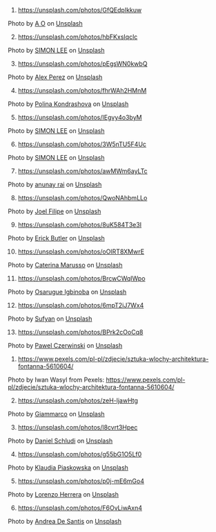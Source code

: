 <!-- NFT photos -->

1. https://unsplash.com/photos/GfQEdpIkkuw

Photo by <a href="https://unsplash.com/@jimla?utm_source=unsplash&utm_medium=referral&utm_content=creditCopyText">A O</a> on <a href="https://unsplash.com/?utm_source=unsplash&utm_medium=referral&utm_content=creditCopyText">Unsplash</a>

2. https://unsplash.com/photos/hbFKxsIqclc

Photo by <a href="https://unsplash.com/@simonppt?utm_source=unsplash&utm_medium=referral&utm_content=creditCopyText">SIMON LEE</a> on <a href="https://unsplash.com/s/photos/digital-art?utm_source=unsplash&utm_medium=referral&utm_content=creditCopyText">Unsplash</a>

3. https://unsplash.com/photos/pEgsWN0kwbQ

Photo by <a href="https://unsplash.com/@a2eorigins?utm_source=unsplash&utm_medium=referral&utm_content=creditCopyText">Alex Perez</a> on <a href="https://unsplash.com/s/photos/digital-art?utm_source=unsplash&utm_medium=referral&utm_content=creditCopyText">Unsplash</a>

4. https://unsplash.com/photos/fhrWAh2HMnM

Photo by <a href="https://unsplash.com/@fluffy7j?utm_source=unsplash&utm_medium=referral&utm_content=creditCopyText">Polina Kondrashova</a> on <a href="https://unsplash.com/s/photos/digital-art?utm_source=unsplash&utm_medium=referral&utm_content=creditCopyText">Unsplash</a>

5. https://unsplash.com/photos/IEgvy4o3byM

Photo by <a href="https://unsplash.com/@simonppt?utm_source=unsplash&utm_medium=referral&utm_content=creditCopyText">SIMON LEE</a> on <a href="https://unsplash.com/s/photos/digital-art?utm_source=unsplash&utm_medium=referral&utm_content=creditCopyText">Unsplash</a>

6. https://unsplash.com/photos/3W5nTU5F4Uc

Photo by <a href="https://unsplash.com/@simonppt?utm_source=unsplash&utm_medium=referral&utm_content=creditCopyText">SIMON LEE</a> on <a href="https://unsplash.com/@simonppt?utm_source=unsplash&utm_medium=referral&utm_content=creditCopyText">Unsplash</a>

7. https://unsplash.com/photos/awMWm6ayLTc

Photo by <a href="https://unsplash.com/@spaceforcopy?utm_source=unsplash&utm_medium=referral&utm_content=creditCopyText">anunay rai</a> on <a href="https://unsplash.com/s/photos/digital-art?utm_source=unsplash&utm_medium=referral&utm_content=creditCopyText">Unsplash</a>

8.  https://unsplash.com/photos/QwoNAhbmLLo

Photo by <a href="https://unsplash.com/@joelfilip?utm_source=unsplash&utm_medium=referral&utm_content=creditCopyText">Joel Filipe</a> on <a href="https://unsplash.com/s/photos/digital-art?utm_source=unsplash&utm_medium=referral&utm_content=creditCopyText">Unsplash</a>

9. https://unsplash.com/photos/8uK584T3e3I

Photo by <a href="https://unsplash.com/@erickwalterbutler?utm_source=unsplash&utm_medium=referral&utm_content=creditCopyText">Erick Butler</a> on <a href="https://unsplash.com/s/photos/digital-image?utm_source=unsplash&utm_medium=referral&utm_content=creditCopyText">Unsplash</a>

10. https://unsplash.com/photos/oOIRT8XMwrE

Photo by <a href="https://unsplash.com/@caterinamarusso?utm_source=unsplash&utm_medium=referral&utm_content=creditCopyText">Caterina Marusso</a> on <a href="https://unsplash.com/s/photos/digital-image?utm_source=unsplash&utm_medium=referral&utm_content=creditCopyText">Unsplash</a>

11. https://unsplash.com/photos/BrcwCWqIWpo

Photo by <a href="https://unsplash.com/@osarugue?utm_source=unsplash&utm_medium=referral&utm_content=creditCopyText">Osarugue Igbinoba</a> on <a href="https://unsplash.com/s/photos/digital-image?utm_source=unsplash&utm_medium=referral&utm_content=creditCopyText">Unsplash</a>

12. https://unsplash.com/photos/6mpT2iJ7Wx4

Photo by <a href="https://unsplash.com/@blenderdesigner_1688?utm_source=unsplash&utm_medium=referral&utm_content=creditCopyText">Sufyan</a> on <a href="https://unsplash.com/s/photos/digital-image?utm_source=unsplash&utm_medium=referral&utm_content=creditCopyText">Unsplash</a>

13. https://unsplash.com/photos/BPrk2cOoCq8

Photo by <a href="https://unsplash.com/@pawel_czerwinski?utm_source=unsplash&utm_medium=referral&utm_content=creditCopyText">Pawel Czerwinski</a> on <a href="https://unsplash.com/s/photos/pattern?utm_source=unsplash&utm_medium=referral&utm_content=creditCopyText">Unsplash</a>

<!-- CATEGORY photos -->

<!-- goods -->

1. https://www.pexels.com/pl-pl/zdjecie/sztuka-wlochy-architektura-fontanna-5610604/

Photo by Iwan Wasyl from Pexels: https://www.pexels.com/pl-pl/zdjecie/sztuka-wlochy-architektura-fontanna-5610604/

<!-- literature -->

2. https://unsplash.com/photos/zeH-ljawHtg

Photo by <a href="https://unsplash.com/@giamboscaro?utm_source=unsplash&utm_medium=referral&utm_content=creditCopyText">Giammarco</a> on <a href="https://unsplash.com/s/photos/digital-art-book?utm_source=unsplash&utm_medium=referral&utm_content=creditCopyText">Unsplash</a>

<!-- music -->

3. https://unsplash.com/photos/l8cvrt3Hpec

Photo by <a href="https://unsplash.com/ja/@schluditsch?utm_source=unsplash&utm_medium=referral&utm_content=creditCopyText">Daniel Schludi</a> on <a href="https://unsplash.com/images/things/music?utm_source=unsplash&utm_medium=referral&utm_content=creditCopyText">Unsplash</a>

<!-- art -->

4. https://unsplash.com/photos/g55bG1O5Lf0

Photo by <a href="https://unsplash.com/es/@cloudyaaa?utm_source=unsplash&utm_medium=referral&utm_content=creditCopyText">Klaudia Piaskowska</a> on <a href="https://unsplash.com/s/photos/art-gallery?utm_source=unsplash&utm_medium=referral&utm_content=creditCopyText">Unsplash</a>

<!-- gaming -->

5. https://unsplash.com/photos/p0j-mE6mGo4

Photo by <a href="https://unsplash.com/@lorenzoherrera?utm_source=unsplash&utm_medium=referral&utm_content=creditCopyText">Lorenzo Herrera</a> on <a href="https://unsplash.com/s/photos/gaming?utm_source=unsplash&utm_medium=referral&utm_content=creditCopyText">Unsplash</a>

<!-- entertainment -->

6. https://unsplash.com/photos/F6OvLiwAxn4

Photo by <a href="https://unsplash.com/@santesson89?utm_source=unsplash&utm_medium=referral&utm_content=creditCopyText">Andrea De Santis</a> on <a href="https://unsplash.com/s/photos/entertainment?utm_source=unsplash&utm_medium=referral&utm_content=creditCopyText">Unsplash</a>
